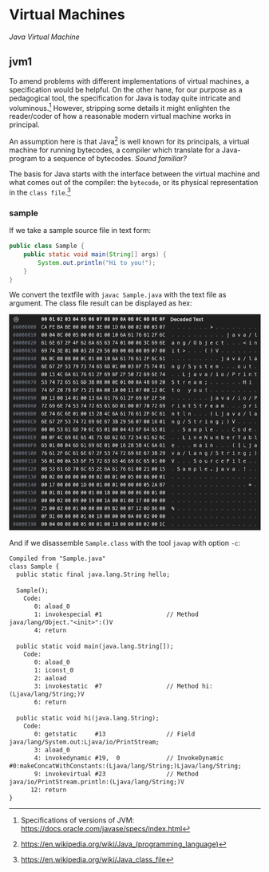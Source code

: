 # Virtual Machines

*Java Virtual Machine*


## jvm1

To amend problems with different implementations of virtual machines,
a specification would be helpful. On the other hane, for our purpose as
a pedagogical tool, the specification for Java is today quite intricate and
voluminous.[^javaspec] However, stripping some details it might enlighten
the reader/coder of how a reasonable modern virtual machine works in principal.

[^javaspec]: Specifications of versions of JVM: https://docs.oracle.com/javase/specs/index.html

An assumption here is that Java[^javawiki] is well known for its principals,
a virtual machine for running bytecodes, a compiler which translate for a
Java-program to a sequence of bytecodes. *Sound familiar?*

The basis for Java starts with the interface between the virtual machine and
what comes out of the compiler: the `bytecode`, or its physical representation
in the `class file`.[^classfilewiki]

[^javawiki]: https://en.wikipedia.org/wiki/Java_(programming_language)

[^classfilewiki]: https://en.wikipedia.org/wiki/Java_class_file


### sample

If we take a sample source file in text form:

```java
public class Sample {
    public static void main(String[] args) {
        System.out.println("Hi to you!");
    }
}
```

We convert the textfile with `javac Sample.java` with the text file as
argument. The class file result can be displayed as hex:

![Sample bytecode](../assets/images/bytecode-sample.jpeg)

And if we disassemble `Sample.class` with the tool `javap` with option `-c`:

```text
Compiled from "Sample.java"
class Sample {
  public static final java.lang.String hello;

  Sample();
    Code:
       0: aload_0
       1: invokespecial #1                  // Method java/lang/Object."<init>":()V
       4: return

  public static void main(java.lang.String[]);
    Code:
       0: aload_0
       1: iconst_0
       2: aaload
       3: invokestatic  #7                  // Method hi:(Ljava/lang/String;)V
       6: return

  public static void hi(java.lang.String);
    Code:
       0: getstatic     #13                 // Field java/lang/System.out:Ljava/io/PrintStream;
       3: aload_0
       4: invokedynamic #19,  0             // InvokeDynamic #0:makeConcatWithConstants:(Ljava/lang/String;)Ljava/lang/String;
       9: invokevirtual #23                 // Method java/io/PrintStream.println:(Ljava/lang/String;)V
      12: return
}
```

